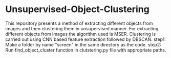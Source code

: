 # Unsupervised-Object-Clustering
This repository presents a method of extracting different objects from images and then clustering them in unsupervised manner. For extracting different objects from images the algorithm used is MSER. Clustering is carried out using CNN based feature extraction followed by DBSCAN.
step1: Make a folder by name "screen" in the same directory as the code.
step2: Run find_object_cluster function in clutstering.py file with appropriate paths.
